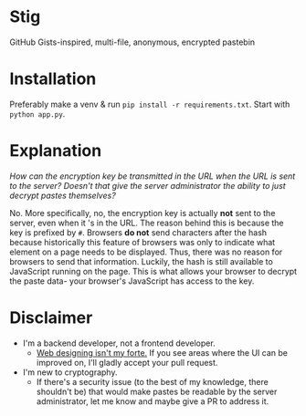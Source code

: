 # Stig
GitHub Gists-inspired, multi-file, anonymous, encrypted pastebin

# Installation
Preferably make a venv & run `pip install -r requirements.txt`. Start with `python app.py`.

# Explanation
*How can the encryption key be transmitted in the URL when the URL is sent to the server? Doesn't that give the server
administrator the ability to just decrypt pastes themselves?*

No. More specifically, no, the encryption key is actually **not** sent to the server, even when it 's in the URL. The
reason behind this is because the key is prefixed by `#`. Browsers **do not** send characters after the hash because
historically this feature of browsers was only to indicate what element on a page needs to be displayed. Thus, there was
no reason for browsers to send that information. Luckily, the hash is still available to JavaScript running on the page.
This is what allows your browser to decrypt the paste data- your browser's JavaScript has access to the key.

# Disclaimer
- I'm a backend developer, not a frontend developer.
  - [Web designing isn't my forte.](https://i.imgur.com/Q3cUg29.gif) If you see areas where the UI can be improved on,
    I'll gladly accept your pull request.
- I'm new to cryptography.
  - If there's a security issue (to the best of my knowledge, there shouldn't be) that would make pastes be readable by
    the server administrator, let me know and maybe give a PR to address it.